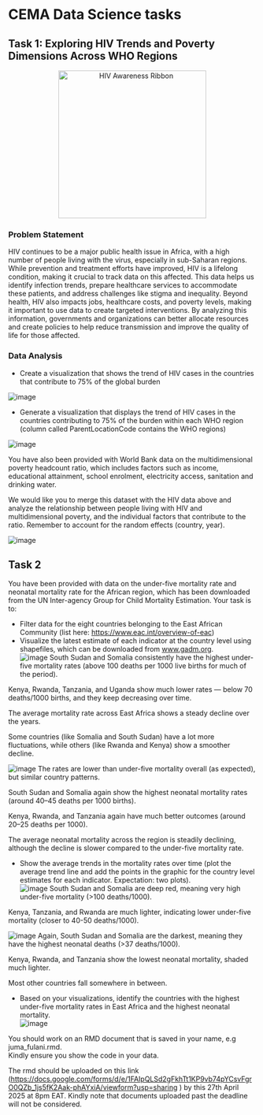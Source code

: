 # CEMA Data Science tasks
## Task 1: Exploring HIV Trends and Poverty Dimensions Across WHO Regions

<p align="center">
  <img src="https://github.com/user-attachments/assets/23735a41-50f6-485e-87aa-51e7687e3a40" alt="HIV Awareness Ribbon" width="300" height="300">
</p>

### Problem Statement
HIV continues to be a major public health issue in Africa, with a high number of people living with the virus, especially in sub-Saharan regions. While prevention and treatment efforts have improved, HIV is a lifelong condition, making it crucial to track data on this affected. This data helps us identify infection trends, prepare healthcare services to accommodate these patients, and address challenges like stigma and inequality.  Beyond health, HIV also impacts jobs, healthcare costs, and poverty levels, making it important to use data to create targeted interventions. By analyzing this information, governments and organizations can better allocate resources and create policies to help reduce transmission and improve the quality of life for those affected. </br>

### Data Analysis
-	Create a visualization that shows the trend of HIV cases in the countries that contribute to 75% of the global burden </br>

![image](https://github.com/user-attachments/assets/a18f49d8-4afa-4706-8a06-ed533d63fa74)

-	Generate a visualization that displays the trend of HIV cases in the countries contributing to 75% of the burden within each WHO region (column called ParentLocationCode contains the WHO regions) </br>

![image](https://github.com/user-attachments/assets/f02eca1f-2d43-4da2-8951-d12b3ae4fcee)

You have also been provided with World Bank data on the multidimensional poverty headcount ratio, which includes factors such as income, educational attainment, school enrolment, electricity access, sanitation and drinking water. </br>

We would like you to merge this dataset with the HIV data above and analyze the relationship between people living with HIV and multidimensional poverty, and the individual factors that contribute to the ratio. Remember to account for the random effects (country, year).

![image](https://github.com/user-attachments/assets/a523d3f5-f545-4128-9d13-3a88c74969d7)

## Task 2
You have been provided with data on the under-five mortality rate and neonatal mortality rate for the African region, which has been downloaded from the UN Inter-agency Group for Child Mortality Estimation. Your task is to: </br>



-	Filter data for the eight countries belonging to the East African Community (list here: https://www.eac.int/overview-of-eac) </br>
-	Visualize the latest estimate of each indicator at the country level using shapefiles, which can be downloaded from www.gadm.org. </br>
![image](https://github.com/user-attachments/assets/82b31589-b069-4ef4-82bc-ddf69ec91470)
South Sudan and Somalia consistently have the highest under-five mortality rates (above 100 deaths per 1000 live births for much of the period).

Kenya, Rwanda, Tanzania, and Uganda show much lower rates — below 70 deaths/1000 births, and they keep decreasing over time.

The average mortality rate across East Africa shows a steady decline over the years.

Some countries (like Somalia and South Sudan) have a lot more fluctuations, while others (like Rwanda and Kenya) show a smoother decline.

![image](https://github.com/user-attachments/assets/7cd995a3-ab77-4ed2-b562-705f9d3299b6)
The rates are lower than under-five mortality overall (as expected), but similar country patterns.

South Sudan and Somalia again show the highest neonatal mortality rates (around 40–45 deaths per 1000 births).

Kenya, Rwanda, and Tanzania again have much better outcomes (around 20–25 deaths per 1000).

The average neonatal mortality across the region is steadily declining, although the decline is slower compared to the under-five mortality rate.

-	Show the average trends in the mortality rates over time (plot the average trend line and add the points in the graphic for the country level estimates for each indicator. Expectation: two plots). </br>
![image](https://github.com/user-attachments/assets/65659267-1591-4692-9d9f-b8e9fc5dc6e6)
South Sudan and Somalia are deep red, meaning very high under-five mortality (>100 deaths/1000).

Kenya, Tanzania, and Rwanda are much lighter, indicating lower under-five mortality (closer to 40-50 deaths/1000).

![image](https://github.com/user-attachments/assets/b8394175-b171-4c64-9db6-b5fbab036ee0)
Again, South Sudan and Somalia are the darkest, meaning they have the highest neonatal deaths (>37 deaths/1000).

Kenya, Rwanda, and Tanzania show the lowest neonatal mortality, shaded much lighter.

Most other countries fall somewhere in between.

-	Based on your visualizations, identify the countries with the highest under-five mortality rates in East Africa and the highest neonatal mortality. </br>
![image](https://github.com/user-attachments/assets/b055e4e9-f98e-4175-82ce-3166610566e6)

You should work on an RMD document that is saved in your name, e.g juma_fulani.rmd. </br>
Kindly ensure you show the code in your data. </br>

The rmd should be uploaded on this link (https://docs.google.com/forms/d/e/1FAIpQLSd2gFkhTt1KP9vb74pYCsvFgrO0QZb_1js5fK2Aak-phAYxiA/viewform?usp=sharing ) by this 27th April 2025 at 8pm EAT. Kindly note that documents uploaded past the deadline will not be considered.




